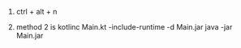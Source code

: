 1. ctrl + alt + n

2. method 2 is
   kotlinc Main.kt -include-runtime -d Main.jar
   java -jar Main.jar
